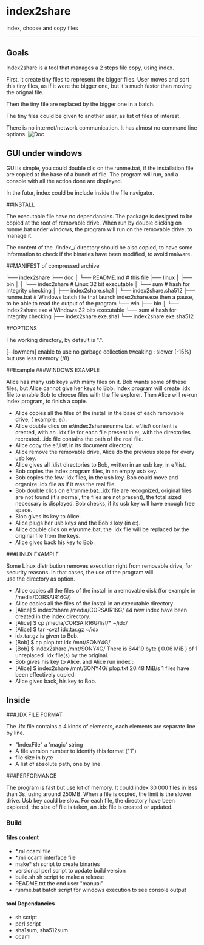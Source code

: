 index2share
=====

index, choose and copy files

-----------

## Goals

Index2share is a tool that manages a 2 steps file copy, using index.
 
First, it create tiny files to represent the bigger files. User moves and sort 
this tiny files, as if it were the bigger one, but it's much faster than moving the orignal file.

Then the tiny file are replaced by the bigger one in a batch.

The tiny files could be given to another user, as list of files of interest.

There is no internet/network communication. It has almost no command line options.
![Doc](https://github.com/nicolasboulay/index2share/raw/master/i2s.jpg
"before and after an index2share run")

## GUI under windows

GUI is simple, you could double clic on the runme.bat, if the
installation file are copied at the base of a bunch of file. The
program will run, and a console with all the action done are
displayed.

In the futur, index could be include inside the file navigator. 

##INSTALL

The executable file have no dependancies. The package is designed to be copied at the root of removable drive. 
When run by double clicking on runme.bat under windows, the program will run on the removable drive, to manage it.

The content of the ./index_/ directory should be also copied, to have some information to check if the binaries 
have been modified, to avoid malware.

##MANIFEST of compressed archive

<root to index> 
└── index2share
    ├── doc
    │   └── README.md # this file
    ├── linux
    │   ├── bin
    │   │   └── index2share # Linux 32 bit executable
    │   └── sum # hash for integrity checking
    │       ├── index2share.sha1
    │       └── index2share.sha512
    ├── runme.bat # Windows batch file that launch index2share.exe then a pause, to be able to read the output of the program
    └── win
        ├── bin
        │   └── index2share.exe # Windows 32 bits executable
        └── sum # hash for integrity checking
            ├── index2share.exe.sha1
            └── index2share.exe.sha512

##OPTIONS

The working directory, by default is ".".

[--lowmem] enable to use no garbage collection tweaking : slower (-15%) but use less memory (/8).

##Example
###WINDOWS EXAMPLE

Alice has many usb keys with many files on it. Bob wants some of these files, but Alice cannot give her keys to Bob. 
Index program will create .idx file to enable Bob to choose files with the file explorer. Then Alice will re-run 
index program, to finish a copie.

* Alice copies all the files of the install in the base of each removable drive, ( example, e:\).
* Alice double clics on e:\index2share\runme.bat. 
  e:\list\ content is created, with an .idx file for each file present in e:, with the directories recreated. 
  .idx file contains the path of the real file.
* Alice copy the e:\list\ in its document directory.
* Alice remove the removable drive, Alice do the previous steps for every usb key.
* Alice gives all .\list directories to Bob, written in an usb key, in e:\list\.
* Bob copies the index program files, in an empty usb key.
* Bob copies the few .idx files, in the usb key. Bob could move and organize .idx file as if it was the real file.
* Bob double clics on e:\runme.bat.
  .idx file are recognized, original files are not found (it's normal, the files are not present),
  the total sized necessary is displayed. Bob checks, if its usb key will have enough free space.
* Blob gives its key to Alice.
* Alice plugs her usb keys and the Bob's key (in e:\).
* Alice double clics on e:\runme.bat, the .idx file will be replaced by the original file from the keys.
* Alice gives back his key to Bob.

###LINUX EXAMPLE

Some Linux distribution removes execution right from removable drive, for security reasons. In that cases, the use of the program will  
use the directory as option.

* Alice copies all the files of the install in a removable disk (for example in /media/CORSAIR16G/)
* Alice copies all the files of the install in an executable directory
* [Alice] $ index2share /media/CORSAIR16G/
  44 new index have been created in the index directory.
* [Alice] $ cp /media/CORSAIR16G/list/* ~/idx/
* [Alice] $ tar -cvzf idx.tar.gz ~/idx
* idx.tar.gz is given to Bob.
* [Bob] $ cp plop.txt.idx /mnt/SONY4G/
* [Bob] $ index2share /mnt/SONY4G/
  There is 64419 byte ( 0.06 MiB ) of 1 unreplaced .idx file(s) by the original.
* Bob gives his key to Alice, and Alice run index :
* [Alice] $ index2share /mnt/SONY4G/
  plop.txt 20.48 MiB/s
  1 files have been effectively copied.
* Alice gives back, his key to Bob.

## Inside

###.IDX FILE FORMAT

The .ifx file contains a 4 kinds of elements, each elements are separate line by line.

* "IndexFile" a 'magic' string
* A file version number to identify this format ("1")
* file size in byte
* A list of absolute path, one by line

###PERFORMANCE

The program is fast but use lot of memory. It could index 30 000 files
in less than 3s, using around 250MB. 
When a file is copied, the limit is the slower drive. Usb key could be
slow. 
For each file, the directory have been explored, the size of file is taken, an .idx 
file is created or updated. 

### Build
#### files content

* *.ml ocaml file
* *.mli ocaml interface file
* make* sh script to create binaries
* version.pl perl script to update build version 
* build.sh sh script to make a release
* README.txt the end user "manual"
* runme.bat batch script for windows execution to see console output


#### tool Dependancies

* sh script
* perl script
* sha1sum, sha512sum
* ocaml 
